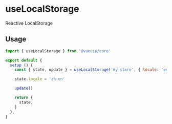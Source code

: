 # useLocalStorage

Reactive LocalStorage

## Usage

```jsx
import { useLocalStorage } from '@vueuse/core'

export default {
  setup () {
    const { state, update } = useLocalStorage('my-store', { locale: 'en' })

    state.locale = 'zh-cn'

    update()

    return {
      state,
    }
  },
}
```

